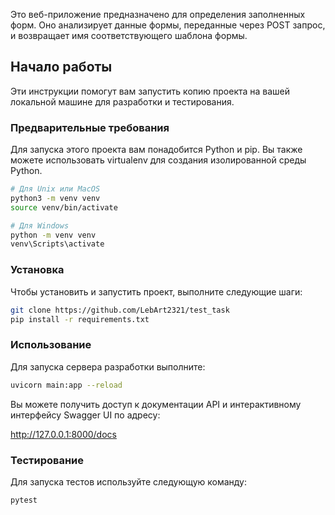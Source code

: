 Это веб-приложение предназначено для определения заполненных форм. Оно анализирует данные формы, переданные через POST запрос, и возвращает имя соответствующего шаблона формы.

## Начало работы

Эти инструкции помогут вам запустить копию проекта на вашей локальной машине для разработки и тестирования.

### Предварительные требования

Для запуска этого проекта вам понадобится Python и pip. Вы также можете использовать virtualenv для создания изолированной среды Python.

```bash
# Для Unix или MacOS
python3 -m venv venv
source venv/bin/activate

# Для Windows
python -m venv venv
venv\Scripts\activate    
```

### Установка

Чтобы установить и запустить проект, выполните следующие шаги:

```bash
git clone https://github.com/LebArt2321/test_task
pip install -r requirements.txt
```

### Использование
Для запуска сервера разработки выполните:

```bash
uvicorn main:app --reload
```

Вы можете получить доступ к документации API и интерактивному интерфейсу Swagger UI по адресу:

http://127.0.0.1:8000/docs

### Тестирование
Для запуска тестов используйте следующую команду:

```bash
pytest
```
